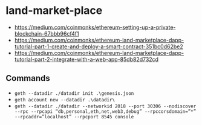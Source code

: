# land-market-place

- https://medium.com/coinmonks/ethereum-setting-up-a-private-blockchain-67bbb96cf4f1
- https://medium.com/coinmonks/ethereum-land-marketplace-dapp-tutorial-part-1-create-and-deploy-a-smart-contract-351bc0d62be2
- https://medium.com/coinmonks/ethereum-land-marketplace-dapp-tutorial-part-2-integrate-with-a-web-app-85db82d732cd

## Commands
- ``geth --datadir ./datadir init .\genesis.json``
- ``geth account new --datadir .\datadir\``
- ``geth --datadir ./datadir --networkid 2018 --port 30306 --nodiscover --rpc --rpcapi “db,personal,eth,net,web3,debug” --rpccorsdomain=”*” --rpcaddr=”localhost” --rpcport 8545 console``